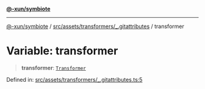 [**@-xun/symbiote**](../../../../../README.md)

***

[@-xun/symbiote](../../../../../README.md) / [src/assets/transformers/\_.gitattributes](../README.md) / transformer

# Variable: transformer

> **transformer**: [`Transformer`](../../../type-aliases/Transformer.md)

Defined in: [src/assets/transformers/\_.gitattributes.ts:5](https://github.com/Xunnamius/symbiote/blob/dc192a66d47b6c3a3464852ad43eb71fe137ca73/src/assets/transformers/_.gitattributes.ts#L5)
